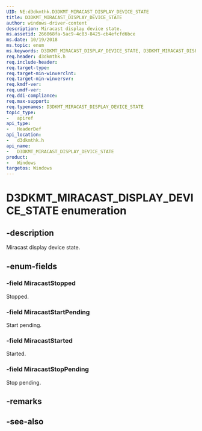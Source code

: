 ```yaml
---
UID: NE:d3dkmthk.D3DKMT_MIRACAST_DISPLAY_DEVICE_STATE
title: D3DKMT_MIRACAST_DISPLAY_DEVICE_STATE
author: windows-driver-content
description: Miracast display device state.
ms.assetid: 266068fa-5ac9-4c83-8425-cb4efcfd6bce
ms.date: 10/19/2018
ms.topic: enum
ms.keywords: D3DKMT_MIRACAST_DISPLAY_DEVICE_STATE, D3DKMT_MIRACAST_DISPLAY_DEVICE_STATE, 
req.header: d3dkmthk.h
req.include-header:
req.target-type:
req.target-min-winverclnt:
req.target-min-winversvr:
req.kmdf-ver:
req.umdf-ver:
req.ddi-compliance:
req.max-support:
req.typenames: D3DKMT_MIRACAST_DISPLAY_DEVICE_STATE
topic_type: 
-	apiref
api_type: 
-	HeaderDef
api_location: 
-	d3dkmthk.h
api_name: 
-	D3DKMT_MIRACAST_DISPLAY_DEVICE_STATE
product:
-	Windows
targetos: Windows
---
```


# D3DKMT_MIRACAST_DISPLAY_DEVICE_STATE enumeration

## -description

Miracast display device state.

## -enum-fields

### -field MiracastStopped 

Stopped.

### -field MiracastStartPending 

Start pending.

### -field MiracastStarted 

Started.

### -field MiracastStopPending 

Stop pending.

## -remarks

## -see-also
